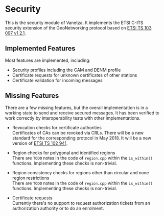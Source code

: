 # Security

This is the security module of Vanetza. It implements the ETSI C-ITS security extension of the GeoNetworking protocol based on [ETSI TS 103 097 v1.2.1](http://www.etsi.org/deliver/etsi_ts/103000_103099/103097/01.02.01_60/ts_103097v010201p.pdf).

## Implemented Features

Most features are implemented, including:

 - Security profiles including the CAM and DENM profile
 - Certificate requests for unknown certificates of other stations
 - Certificate validation for incoming messages

## Missing Features

There are a few missing features, but the overall implementation is in a working state to send and receive secured messages.
It has been verified to work correctly by interoperability tests with other implementations.

 - Revocation checks for certificate authorities<br>
   Certificates of CAs can be revoked via CRLs. There will be a new standard for the corresponding protocol in May 2018. It will be a new version of [ETSI TS 102 941](http://www.etsi.org/deliver/etsi_ts/102900_102999/102941/01.01.01_60/ts_102941v010101p.pdf).

 - Region checks for polygonal and identified regions<br>
   There are `TODO` notes in the code of `region.cpp` within the `is_within()` functions. Implementing these checks is non-trivial.

 - Region consistency checks for regions other than circular and none region restrictions<br>
   There are `TODO` notes in the code of `region.cpp` within the `is_within()` functions. Implementing these checks is non-trivial.

 - Certificate requests<br>
   Currently there's no support to request authorization tickets from an authorization authority or to do an enrolment.
